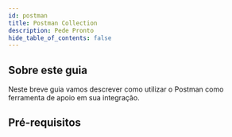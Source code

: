```yaml
---
id: postman
title: Postman Collection
description: Pede Pronto
hide_table_of_contents: false
---
```


## Sobre este guia

Neste breve guia vamos descrever como utilizar o Postman como ferramenta de apoio em sua integração.

## Pré-requisitos
